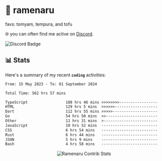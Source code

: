 # 🍜 ramenaru
favs: tomyam, tempura, and tofu

🌐 you can often find me active on [Discord](https://discordapp.com/users/503291004200157185).

![Discord Badge](https://dcbadge.vercel.app/api/shield/503291004200157185)

## 📊 Stats

Here's a summary of my recent **`coding`** activities:

<!--START_SECTION:waka-->

```txt
From: 15 May 2023 - To: 01 September 2024

Total Time: 562 hrs 57 mins

TypeScript                 188 hrs 46 mins >>>>>>>>-----------------   33.53 %
HTML                       129 hrs 5 mins  >>>>>>-------------------   22.93 %
Dart                       112 hrs 55 mins >>>>>--------------------   20.06 %
Go                         54 hrs 50 mins  >>-----------------------   09.74 %
Other                      11 hrs 31 mins  >------------------------   02.05 %
JavaScript                 10 hrs 52 mins  -------------------------   01.93 %
CSS                        6 hrs 54 mins   -------------------------   01.23 %
Rust                       6 hrs 44 mins   -------------------------   01.20 %
JSON                       5 hrs 9 mins    -------------------------   00.92 %
Bash                       4 hrs 58 mins   -------------------------   00.88 %
```

<!--END_SECTION:waka-->

<div style="text-align: center;">
   <img align="center" src="https://github-readme-streak-stats.herokuapp.com/?user=Ramenaru&theme=dark&card_width=520" alt="Ramenaru Contrib Stats" />
</div>

